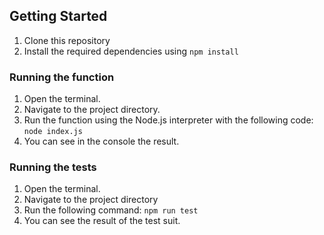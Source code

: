 ## Getting Started

1. Clone this repository
2. Install the required dependencies using `npm install`

### Running the function

1. Open the terminal.
2. Navigate to the project directory.
3. Run the function using the Node.js interpreter with the following code:
   `node index.js`
4. You can see in the console the result.

### Running the tests

1. Open the terminal.
2. Navigate to the project directory
3. Run the following command: `npm run test`
4. You can see the result of the test suit.
